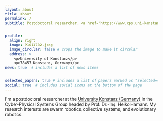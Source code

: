 ```yaml
---
layout: about
title: about
permalink: /
subtitle: Postdoctoral researcher. <a href='https://www.cps.uni-konstanz.de'>Universität Konstanz, Germany</a>. 


profile:
  align: right
  image: P1011732.jpeg
  image_circular: false # crops the image to make it circular
  address: >
    <p>University of Konstanz</p>
    <p>78457 Konstanz, Germany</p>
news: true  # includes a list of news items
 

selected_papers: true # includes a list of papers marked as "selected={true}"
social: true  # includes social icons at the bottom of the page
---
```



I'm a postdoctoral researcher at the <a href="https://www.uni-konstanz.de">University Konstanz (Germany)</a> in the <a href="https://www.cps.uni-konstanz.de">Cyber-Physical Systems Group</a> headed by <a href="http://heikohamann.de">Prof. Dr.-Ing. Heiko Hamann</a>.
My research interests are swarm robotics, collective systems, and evolutionary robotics. 
